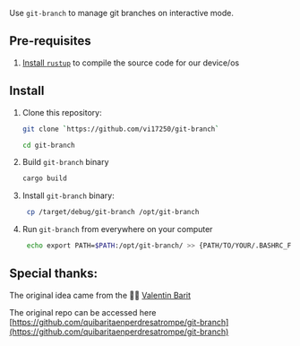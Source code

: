 Use `git-branch` to manage git branches on interactive mode.

## Pre-requisites

1. [Install `rustup`](https://www.rust-lang.org/tools/install) to compile the source code for our device/os

## Install

1. Clone this repository:

   ```bash
   git clone `https://github.com/vi17250/git-branch`
   ```
    ```bash
    cd git-branch
    ```

2. Build `git-branch` binary 
    ```bash
    cargo build
    ```

3. Install `git-branch` binary:

   ```bash
    cp /target/debug/git-branch /opt/git-branch
   ```

4. Run `git-branch` from everywhere on your computer 
    ```bash
     echo export PATH=$PATH:/opt/git-branch/ >> {PATH/TO/YOUR/.BASHRC_FILE}
    ```

## Special thanks:

The original idea came from the 🧙‍♂️ [Valentin Barit](https://github.com/quibaritaenperdresatrompe)

The original repo can be accessed here [https://github.com/quibaritaenperdresatrompe/git-branch](https://github.com/quibaritaenperdresatrompe/git-branch)
